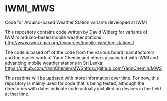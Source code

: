 # IWMI_MWS
Code for Arduino-based Weather Station variants developed at IWMI

This repository contains code written by David Wiberg for variants of IWMI's arduino-based mobile weather stations: 
http://www.iwmi.cgiar.org/resources/mobile-weather-stations/

The code is based off of the code from the various board manufacturers and the earlier work of Yann Chemin and others
associated with IWMI and advancing mobile weather stations in Sri Lanka: 
https://github.com/YannChemin/MWShttps://github.com/YannChemin/MWS

This readme will be updated with more information over time. For now, this repository is mainly used for code that is being tested, although the directories with dates indicate code actually installed on devices in the field at that time.
